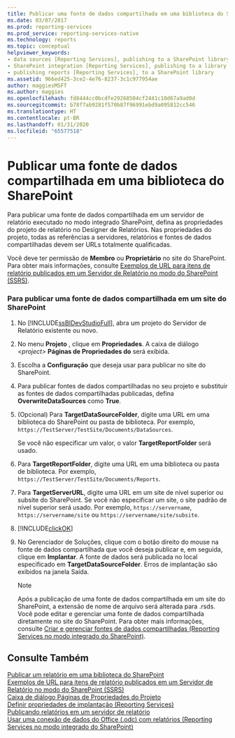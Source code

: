 ```yaml
---
title: Publicar uma fonte de dados compartilhada em uma biblioteca do SharePoint | Microsoft Docs
ms.date: 03/07/2017
ms.prod: reporting-services
ms.prod_service: reporting-services-native
ms.technology: reports
ms.topic: conceptual
helpviewer_keywords:
- data sources [Reporting Services], publishing to a SharePoint library
- SharePoint integration [Reporting Services], publishing to a library
- publishing reports [Reporting Services], to a SharePoint library
ms.assetid: 966ed425-3ce2-4e76-8237-3c1c977954ae
author: maggiesMSFT
ms.author: maggies
ms.openlocfilehash: fd8444cc0bcdfe29268504cf2441c10d67a9ad0d
ms.sourcegitcommit: b78f7ab9281f570b87f96991ebd9a095812cc546
ms.translationtype: HT
ms.contentlocale: pt-BR
ms.lasthandoff: 01/31/2020
ms.locfileid: "65577518"
---
```

# <a name="publish-a-shared-data-source-to-a-sharepoint-library"></a>Publicar uma fonte de dados compartilhada em uma biblioteca do SharePoint
  Para publicar uma fonte de dados compartilhada em um servidor de relatório executado no modo integrado SharePoint, defina as propriedades do projeto de relatório no Designer de Relatórios. Nas propriedades do projeto, todas as referências a servidores, relatórios e fontes de dados compartilhadas devem ser URLs totalmente qualificadas.  
  
 Você deve ter permissão de **Membro** ou **Proprietário** no site do SharePoint. Para obter mais informações, consulte [Exemplos de URL para itens de relatório publicados em um Servidor de Relatório no modo do SharePoint &#40;SSRS&#41;](../../reporting-services/tools/url-examples-for-items-on-a-report-server-sharepoint-mode.md).  
  
### <a name="to-publish-a-shared-data-source-to-a-sharepoint-site"></a>Para publicar uma fonte de dados compartilhada em um site do SharePoint  
  
1.  No [!INCLUDE[ssBIDevStudioFull](../../includes/ssbidevstudiofull-md.md)], abra um projeto do Servidor de Relatório existente ou novo.  
  
2.  No menu **Projeto** , clique em **Propriedades**. A caixa de diálogo _\<project>_ **Páginas de Propriedades do**  será exibida.  
  
3.  Escolha a **Configuração** que deseja usar para publicar no site do SharePoint.  
  
4.  Para publicar fontes de dados compartilhadas no seu projeto e substituir as fontes de dados compartilhadas publicadas, defina **OverwriteDataSources** como **True**.  
  
5.  (Opcional) Para **TargetDataSourceFolder**, digite uma URL em uma biblioteca do SharePoint ou pasta de biblioteca. Por exemplo, `https://TestServer/TestSite/Documents/DataSources`.  
  
     Se você não especificar um valor, o valor **TargetReportFolder** será usado.  
  
6.  Para **TargetReportFolder**, digite uma URL em uma biblioteca ou pasta de biblioteca. Por exemplo, `https://TestServer/TestSite/Documents/Reports`.  
  
7.  Para **TargetServerURL**, digite uma URL em um site de nível superior ou subsite do SharePoint. Se você não especificar um site, o site padrão de nível superior será usado. Por exemplo, `https://servername`, `https://servername/site` ou `https://servername/site/subsite`.  
  
8.  [!INCLUDE[clickOK](../../includes/clickok-md.md)]  
  
9. No Gerenciador de Soluções, clique com o botão direito do mouse na fonte de dados compartilhada que você deseja publicar e, em seguida, clique em **Implantar**. A fonte de dados será publicada no local especificado em **TargetDataSourceFolder**. Erros de implantação são exibidos na janela Saída.  
  
    > [!NOTE]  
    >  Após a publicação de uma fonte de dados compartilhada em um site do SharePoint, a extensão de nome de arquivo será alterada para .rsds. Você pode editar e gerenciar uma fonte de dados compartilhada diretamente no site do SharePoint. Para obter mais informações, consulte [Criar e gerenciar fontes de dados compartilhadas &#40;Reporting Services no modo integrado do SharePoint&#41;](https://msdn.microsoft.com/library/2d3428e4-a810-4e66-a287-ff18e57fad76).  
  
## <a name="see-also"></a>Consulte Também  
 [Publicar um relatório em uma biblioteca do SharePoint](../../reporting-services/reports/publish-a-report-to-a-sharepoint-library.md)   
 [Exemplos de URL para itens de relatório publicados em um Servidor de Relatório no modo do SharePoint &#40;SSRS&#41;](../../reporting-services/tools/url-examples-for-items-on-a-report-server-sharepoint-mode.md)   
 [Caixa de diálogo Páginas de Propriedades do Projeto](../../reporting-services/tools/project-property-pages-dialog-box.md)   
 [Definir propriedades de implantação &#40;Reporting Services&#41;](../../reporting-services/tools/set-deployment-properties-reporting-services.md)   
 [Publicando relatórios em um servidor de relatório](../../reporting-services/reports/publishing-reports-to-a-report-server.md)   
 [Usar uma conexão de dados do Office &#40;.odc&#41; com relatórios &#40;Reporting Services no modo integrado do SharePoint&#41;](../../reporting-services/report-data/use-an-office-data-connection-odc-with-reports.md)  
  
  
